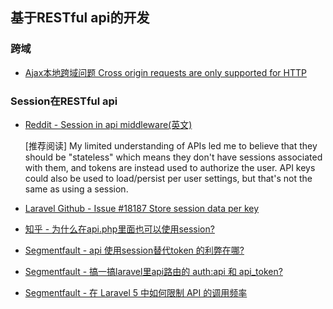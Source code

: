## 基于RESTful api的开发

### 跨域

- [Ajax本地跨域问题 Cross origin requests are only supported for HTTP](http://www.cnblogs.com/feiqihang/p/4386456.html)

### Session在RESTful api

- [Reddit - Session in api middleware(英文)](https://www.reddit.com/r/laravel/comments/6j74wy/session_in_api_middleware/)

    [推荐阅读]
    My limited understanding of APIs led me to believe that they should be "stateless" which means they don't have sessions associated with them, and tokens are instead used to authorize the user. API keys could also be used to load/persist per user settings, but that's not the same as using a session.

- [Laravel Github - Issue #18187 Store session data per key](https://github.com/laravel/framework/issues/18187)
- [知乎 - 为什么在api.php里面也可以使用session?](https://www.zhihu.com/question/51914191)
- [Segmentfault - api 使用session替代token 的利弊在哪?](https://segmentfault.com/q/1010000008903882?_ea=1774333)
- [Segmentfault - 搞一搞laravel里api路由的 auth:api 和 api_token?](https://segmentfault.com/a/1190000009911009)
- [Segmentfault - 在 Laravel 5 中如何限制 API 的调用频率](https://9iphp.com/web/laravel/laravel-and-api-rate-limiting.html)
